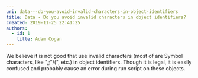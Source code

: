 ```yaml
---
uri: data---do-you-avoid-invalid-characters-in-object-identifiers
title: Data - Do you avoid invalid characters in object identifiers?
created: 2019-11-25 22:41:25
authors:
  - id: 1
    title: Adam Cogan
---
```





<span class='intro'> <p class="ssw15-rteElement-P">​We believe it is not good that use invalid characters (most of are Symbol characters, like&#160;&quot;,;&quot;\/(&quot;, etc.) in object identifiers. Though it is legal, it is easily confused and probably cause an error during run script on these objects.​<br></p> </span>




